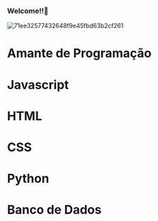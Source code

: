 ### Welcome!!👋   
![71ee32577432648f9e45fbd63b2cf261](https://user-images.githubusercontent.com/67491104/110233067-44724880-7f00-11eb-8dc4-bdc0a81a1c5c.jpg)

# Amante de Programação
# Javascript
# HTML
# CSS
# Python
# Banco de Dados
